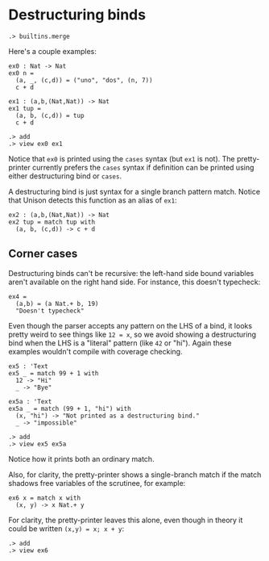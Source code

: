 # Destructuring binds

```ucm:hide
.> builtins.merge
```

Here's a couple examples:

```unison
ex0 : Nat -> Nat
ex0 n =
  (a, _, (c,d)) = ("uno", "dos", (n, 7))
  c + d

ex1 : (a,b,(Nat,Nat)) -> Nat
ex1 tup =
  (a, b, (c,d)) = tup
  c + d
```

```ucm
.> add
.> view ex0 ex1
```

Notice that `ex0` is printed using the `cases` syntax (but `ex1` is not). The pretty-printer currently prefers the `cases` syntax if definition can be printed using either destructuring bind or `cases`.

A destructuring bind is just syntax for a single branch pattern match. Notice that Unison detects this function as an alias of `ex1`:

```unison
ex2 : (a,b,(Nat,Nat)) -> Nat
ex2 tup = match tup with
  (a, b, (c,d)) -> c + d
```

## Corner cases

Destructuring binds can't be recursive: the left-hand side bound variables aren't available on the right hand side. For instance, this doesn't typecheck:

```unison:error
ex4 =
  (a,b) = (a Nat.+ b, 19)
  "Doesn't typecheck"
```

Even though the parser accepts any pattern on the LHS of a bind, it looks pretty weird to see things like `12 = x`, so we avoid showing a destructuring bind when the LHS is a "literal" pattern (like `42` or "hi"). Again these examples wouldn't compile with coverage checking.

```unison
ex5 : 'Text
ex5 _ = match 99 + 1 with
  12 -> "Hi"
  _ -> "Bye"

ex5a : 'Text
ex5a _ = match (99 + 1, "hi") with
  (x, "hi") -> "Not printed as a destructuring bind."
  _ -> "impossible"
```

```ucm
.> add
.> view ex5 ex5a
```

Notice how it prints both an ordinary match.

Also, for clarity, the pretty-printer shows a single-branch match if the match shadows free variables of the scrutinee, for example:

```unison:hide
ex6 x = match x with
  (x, y) -> x Nat.+ y
```

For clarity, the pretty-printer leaves this alone, even though in theory it could be written `(x,y) = x; x + y`:

```ucm
.> add
.> view ex6
```
